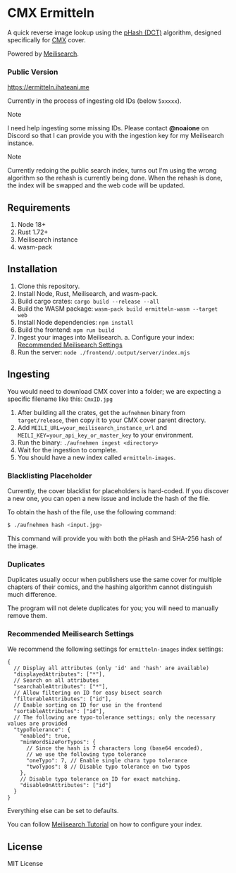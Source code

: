 # CMX Ermitteln

A quick reverse image lookup using the [pHash (DCT)](https://www.phash.org/docs/design.html) algorithm, designed specifically for [CMX](https://comixology.com/) cover.

Powered by [Meilisearch](https://www.meilisearch.com/).

### Public Version

https://ermitteln.ihateani.me

Currently in the process of ingesting old IDs (below `5xxxxx`).

> [!NOTE]
> I need help ingesting some missing IDs. Please contact **@noaione** on Discord so that I can provide you
> with the ingestion key for my Meilisearch instance.

> [!NOTE]
> Currently redoing the public search index, turns out I'm using the wrong algorithm so the rehash is currently being done.
> When the rehash is done, the index will be swapped and the web code will be updated.

## Requirements
1. Node 18+
2. Rust 1.72+
3. Meilisearch instance
4. wasm-pack

## Installation
1. Clone this repository.
2. Install Node, Rust, Meilisearch, and wasm-pack.
3. Build cargo crates: `cargo build --release --all`
4. Build the WASM package: `wasm-pack build ermitteln-wasm --target web`
5. Install Node dependencies: `npm install`
6. Build the frontend: `npm run build`
7. Ingest your images into Meilisearch.
   a. Configure your index: [Recommended Meilisearch Settings](#recommended-meilisearch-settings)
8. Run the server: `node ./frontend/.output/server/index.mjs`

## Ingesting
You would need to download CMX cover into a folder; we are expecting a specific filename like this: `CmxID.jpg`

1. After building all the crates, get the `aufnehmen` binary from `target/release`, then copy it to your CMX cover parent directory.
2. Add `MEILI_URL=your_meilisearch_instance_url` and `MEILI_KEY=your_api_key_or_master_key` to your environment.
3. Run the binary: `./aufnehmen ingest <directory>`
4. Wait for the ingestion to complete.
5. You should have a new index called `ermitteln-images`.

### Blacklisting Placeholder

Currently, the cover blacklist for placeholders is hard-coded. If you discover a new one, you can open a new issue and include the hash of the file.

To obtain the hash of the file, use the following command:
```bash
$ ./aufnehmen hash <input.jpg>
```

This command will provide you with both the pHash and SHA-256 hash of the image.

### Duplicates

Duplicates usually occur when publishers use the same cover for multiple chapters of their comics, and the hashing algorithm cannot distinguish much difference.

The program will not delete duplicates for you; you will need to manually remove them.

### Recommended Meilisearch Settings

We recommend the following settings for `ermitteln-images` index settings:
```jsonc
{
  // Display all attributes (only 'id' and 'hash' are available)
  "displayedAttributes": ["*"],
  // Search on all attributes
  "searchableAttributes": ["*"],
  // Allow filtering on ID for easy bisect search
  "filterableAttributes": ["id"],
  // Enable sorting on ID for use in the frontend
  "sortableAttributes": ["id"],
  // The following are typo-tolerance settings; only the necessary values are provided
  "typoTolerance": {
    "enabled": true,
    "minWordSizeForTypos": {
      // Since the hash is 7 characters long (base64 encoded),
      // we use the following typo tolerance
      "oneTypo": 7, // Enable single chara typo tolerance
      "twoTypos": 8 // Disable typo tolerance on two typos
    },
    // Disable typo tolerance on ID for exact matching.
    "disableOnAttributes": ["id"]
  }
}
```

Everything else can be set to defaults.

You can follow [Meilisearch Tutorial](https://www.meilisearch.com/docs/reference/api/settings) on how to configure your index.

## License

MIT License
